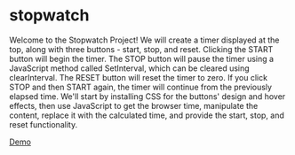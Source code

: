 # stopwatch
Welcome to the Stopwatch Project! We will create a timer displayed at the top, along with three buttons - start, stop, and reset. Clicking the START button will begin the timer. 
The STOP button will pause the timer using a JavaScript method called SetInterval, which can be cleared using clearInterval. The RESET button will reset the timer to zero.
If you click STOP and then START again, the timer will continue from the previously elapsed time. We'll start by installing CSS for the buttons' design and hover effects, 
then use JavaScript to get the browser time, manipulate the content, replace it with the calculated time, 
and provide the start, stop, and reset functionality.

[Demo](https://praveshnexus.github.io/stopwatch/)
